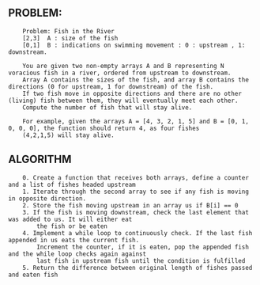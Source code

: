 ## PROBLEM: 

        Problem: Fish in the River
        [2,3]  A : size of the fish 
        [0,1]  B : indications on swimming movement : 0 : upstream , 1: downstream. 

        You are given two non-empty arrays A and B representing N voracious fish in a river, ordered from upstream to downstream. 
        Array A contains the sizes of the fish, and array B contains the directions (0 for upstream, 1 for downstream) of the fish. 
        If two fish move in opposite directions and there are no other (living) fish between them, they will eventually meet each other. 
        Compute the number of fish that will stay alive.

        For example, given the arrays A = [4, 3, 2, 1, 5] and B = [0, 1, 0, 0, 0], the function should return 4, as four fishes 
        (4,2,1,5) will stay alive.

## ALGORITHM

        0. Create a function that receives both arrays, define a counter and a list of fishes headed upstream
        1. Iterate through the second array to see if any fish is moving in opposite direction.
        2. Store the fish moving upstream in an array us if B[i] == 0
        3. If the fish is moving downstream, check the last element that was added to us. It will either eat
            the fish or be eaten
        4. Implement a while loop to continuously check. If the last fish appended in us eats the current fish. 
            Increment the counter, if it is eaten, pop the appended fish and the while loop checks again against
            last fish in upstream fish until the condition is fulfilled
        5. Return the difference between original length of fishes passed and eaten fish